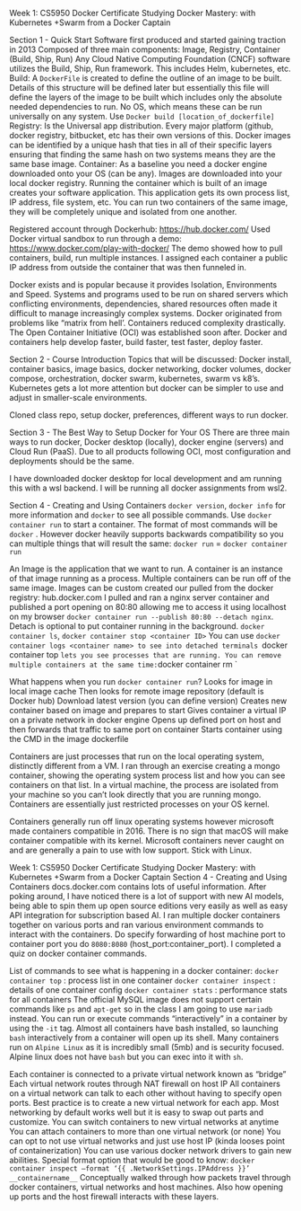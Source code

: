 Week 1: CS5950 Docker Certificate Studying
Docker Mastery: with Kubernetes +Swarm from a Docker Captain

Section 1 - Quick Start
Software first produced and started gaining traction in 2013
Composed of three main components: Image, Registry, Container (Build, Ship, Run)
Any Cloud Native Computing Foundation (CNCF) software utilizes the Build, Ship, Run framework. This includes Helm, kubernetes, etc.
Build: A `DockerFile` is created to define the outline of an image to be built. Details of this structure will be defined later but essentially this file will define the layers of the image to be built which includes only the absolute needed dependencies to run. No OS, which means these can be run universally on any system. Use `Docker build [location_of_dockerfile]`
Registry: Is the Universal app distribution. Every major platform (github, docker registry, bitbucket, etc has their own versions of this. Docker images can be identified by a unique hash that ties in all of their specific layers ensuring that finding the same hash on two systems means they are the same base image. 
Container: As a baseline you need a docker engine downloaded onto your OS (can be any). Images are downloaded into your local docker registry. Running the container which is built of an image creates your software application. This application gets its own process list, IP address, file system, etc. You can run two containers of the same image, they will be completely unique and isolated from one another.

Registered account through Dockerhub: https://hub.docker.com/ 
Used Docker virtual sandbox to run through a demo: https://www.docker.com/play-with-docker/ 
The demo showed how to pull containers, build, run multiple instances. I assigned each container a public IP address from outside the container that was then funneled in.

Docker exists and is popular because it provides Isolation, Environments and Speed.
Systems and programs used to be run on shared servers which conflicting environments, dependencies, shared resources often made it difficult to manage increasingly complex systems. 
Docker originated from problems like “matrix from hell’. Containers reduced complexity drastically. The Open Container Initiative (OCI) was established soon after.
Docker and containers help develop faster, build faster, test faster, deploy faster.

Section 2 - Course Introduction
Topics that will be discussed: Docker install, container basics, image basics, docker networking, docker volumes, docker compose, orchestration, docker swarm, kubernetes, swarm vs k8’s.
Kubernetes gets a lot more attention but docker can be simpler to use and adjust in smaller-scale environments.

Cloned class repo, setup docker, preferences, different ways to run docker. 

Section 3 - The Best Way to Setup Docker for Your OS
There are three main ways to run docker, Docker desktop (locally), docker engine (servers) and Cloud Run (PaaS). Due to all products following OCI, most configuration and deployments should be the same.

I have downloaded docker desktop for local development and am running this with a wsl backend. I will be running all docker assignments from wsl2.

Section 4 - Creating and Using Containers
`docker version`, `docker info` for more information and `docker` to see all possible commands.
Use `docker container run` to start a container. The format of most commands will be `docker` <management command> <subcommand> <options>. However docker heavily supports backwards compatibility so you can multiple things that will result the same: `docker run` = `docker container run`

An Image is the application that we want to run.
A container is an instance of that image running as a process.
Multiple containers can be run off of the same image.
Images can be custom created our pulled from the docker registry: hub.docker.com
I pulled and ran a nginx server container and published a port opening on 80:80 allowing me to access it using localhost on my browser
`docker container run --publish 80:80 --detach nginx`. Detach is optional to put container running in the background. `docker container ls`, `docker container stop <container ID>`
You can use `docker container logs <container name> to see into detached terminals
`docker container top <container name>` lets you see processes that are running.
You can remove multiple containers at the same time: `docker container rm <container id>`

What happens when you run `docker container run`?
Looks for image in local image cache
Then looks for remote image repository (default is Docker hub)
Download latest version (you can define version)
Creates new container based on image and prepares to start
Gives container a virtual IP on a private network in docker engine
Opens up defined port on host and then forwards that traffic to same port on container
Starts container using the CMD in the image dockerfile

Containers are just processes that run on the local operating system, distinctly different from a VM. I ran through an exercise creating a mongo container, showing the operating system process list and how you can see containers on that list. In a virtual machine, the process are isolated from your machine so you can’t look directly that you are running mongo. Containers are essentially just restricted processes on your OS kernel.

Containers generally run off linux operating systems however microsoft made containers compatible in 2016. There is no sign that macOS will make container compatible with its kernel. Microsoft containers never caught on and are generally a pain to use with low support. Stick with Linux.













Week 1: CS5950 Docker Certificate Studying
Docker Mastery: with Kubernetes +Swarm from a Docker Captain
Section 4 - Creating and Using Containers
docs.docker.com contains lots of useful information. After poking around, I have noticed there is a lot of support with new AI models, being able to spin them up open source editions very easily as well as easy API integration for subscription based AI.
I ran multiple docker containers together on various ports and ran various environment commands to interact with the containers. Do specify forwarding of host machine port to container port you do `8080:8080` (host_port:container_port).
I completed a quiz on docker container commands.

List of commands to see what is happening in a docker container:
`docker container top` : process list in one container
`docker container inspect` : details of one container config
`docker container stats` : performance stats for all containers
The official MySQL image does not support certain commands like `ps` and `apt-get` so in the class I am going to use `mariadb` instead.
You can run or execute commands “interactively” in a container by using the `-it` tag.
Almost all containers have bash installed, so launching `bash` interactively from a container will open up its shell.
Many containers run on `Alpine Linux` as it is incredibly small (5mb) and is security focused. Alpine linux does not have `bash` but you can exec into it with `sh`.

Each container is connected to a private virtual network known as “bridge”
Each virtual network routes through NAT firewall on host IP
All containers on a virtual network can talk to each other without having to specify open ports.
Best practice is to create a new virtual network for each app.
Most networking by default works well but it is easy to swap out parts and customize.
You can switch containers to new virtual networks at anytime
You can attach containers to more than one virtual network (or none)
You can opt to not use virtual networks and just use host IP (kinda looses point of containerization)
You can use various docker network drivers to gain new abilities.
Special format option that would be good to know: `docker container inspect –format ‘{{ .NetworkSettings.IPAddress }}’ __containername__`
Conceptually walked through how packets travel through docker containers, virtual networks and host machines. Also how opening up ports and the host firewall interacts with these layers.








